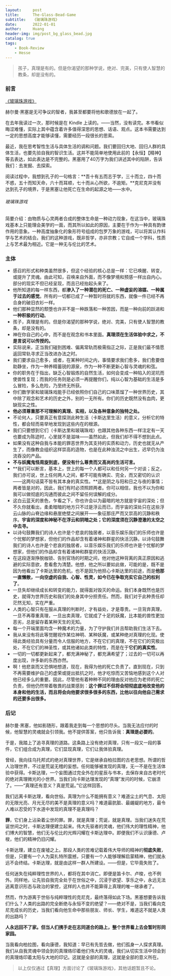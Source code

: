 ```yaml
---
layout:     post
title:      The-Glass-Bead-Game
subtitle:   《玻璃珠游戏》
date:       2022-01-01
author:     Huang
header-img: img/post_bg_glass_bead.jpg
catalog: true
tags:
    - Book-Review
    - Hesse
---
```


> 孩子，真理是有的。但是你渴望的那种学说，绝对、完美，只有使人智慧的教条，却是没有的。

### 前言

[《玻璃珠游戏》](https://book.douban.com/subject/19967342/)

赫尔曼·黑塞是无可争议的智者，我甚至都要将他和歌德放在一起了。

在去年我读过一次，那时候是在 Kindle 上读的。——当然，没有读完。本书看似晦涩难懂，实际上其中蕴含着许多值得深思的思想、话语、观点。这本书需要达到一定的思想高度才能够读懂，需要经历一段很长的思索。

最近，我在思考智性生活与具体生活的调和问题。我们要回归大地、回归人群的具体生活，也要先验自我的智识生活。这并不能简单地使用此前的【永恒】【精神】等去表达，如此表达是不完整的。黑塞用了40万字为我们讲述其中的陷阱，告诉我们：去发掘、去探索。

阅读过程中，我想到孔子的一句格言：**吾十有五而志于学，三十而立，四十而不惑，五十而知天命，六十而耳顺，七十而从心所欲，不逾矩。**克尼克并没有达到孔子的境界，于是黑塞让他死亡在生命的起源之地——水中。

###### 玻璃珠游戏

简要介绍：由物质与心灵两者合成的整体生命是一种动力现象，在这当中，玻璃珠戏基本上只能理会美学的一面，而其所以如此的原因，主要在于作为一种具有韵律作用的意象。一种高度抽象化的象形符号组成的包罗万象的游戏，可以将其认作科学与艺术的结合。我们的这种游戏，既非哲学，亦非宗教；它自成一个学科，性质上与艺术最为相近。它是一种无与伦比的艺术。

### 主体

* 感召的形式和种类虽然很多，但这个经验的核心总是一样：它已唤醒、转变，或提升了灵魂。由此可知，召唤来自外面，而不像梦境和预感一样出自内心。部分的现实不但已经呈现，而且已经抬起头来了。
* 他所知道的每一样东西，都**渗入了一种潜在的死亡、一种虚妄的溶媒、一种属于过去的感觉**。所有的一切都已成了一种暂时将就的东西，就像一件已经不再合身的破旧衣衫一样。
* 他们那种显然的颓堕也许并不是一种跌落和一种苦因，而是一种向前的跃进和**一种积极的行动**。
* 孩子，真理是有的。但是你渴望的那种学说，绝对、完美，只有使人智慧的教条，却是没有的。
* 神在你自己的心中，而不是在观念和书本里面。**真理须在生活体验中求之，不是言说可以传授的。**
* 实际说来，正当我们碰到困难、偏离常轨而极需指正之际，正是我们最不情愿返回常轨寻求正当改进办法之时。
* 我们要求自己愈多，或者，在某种时间之内，事情要求我们愈多，我们愈要借助静坐，作为一种养精蓄锐的源泉，作为一种不断更新心智与灵魂的和弦。
* 你的职务在于指出，缺乏心智锻炼的自然生活，如何会变成一种陷入的泥坑而使兽性复现；而我的任务则是必须一再提醒你们，纯以心智为基础的生活是多么冒险，多么危险，乃至终无所获。
* 你们数学家和玻璃珠戏能手已经依照你们自己的口味蒸馏了一种世界历史，其中除了观念和艺术的历史之外，别的一无所有。你们的历史既然没有血肉，更缺现实之性。
* **他必须尊重那不可理解的真理、实相，以及各种意象的独特之处。**
* 不论何人，只要真正有意探测此种生活（卡斯达里生活）的意义，分析它的特性，都会轻而易举地发现到这些内在的根源。
* 我们只要想到它们（卡斯达里和玻璃珠戏）也跟其他各种东西一样注定有一天也要成为陈迹时，心里就不是滋味——虽然如此，但我们却不得不想到此点。
* 如果没有这种自我与本能的罪恶世界为其支持的实质和动力，历史也就无从产生了，而像教会组织这样崇高的造物，也是在此种浊流之中出生，迟早仍为浊流吞没的产品。
* **不与妖魔鬼怪周旋到底，便没有什么尊贵而又高尚的生活可言。**
* **我们可以断言，基本上，世上的每一个人都可以和任何另一个对谈；反之，我们亦可说，世上任何两人之间，都不可能有确实、完全，而又密切的认识——这两句话莫不皆有其本身的真实性。**这是阴之与阳和日之与夜的事情；两者皆是对的，因此，我们有时必须照顾两者。你可以相信，我也不以为你和我可以做彻底的沟通而彼此之间不留任何误解的成分。
* 这白云蓝天的景色，乍看之下，你也许会以为最暗的地方就是宇宙的深处；但不久你就看出，柔柔暗暗的地方只不过是浮云而已，而宇宙的深处只在这些浮云山脉的山脊边缘和悬崖绝壁之间展开——象征那庄严而又崇高的沉静和秩序。**宇宙的深度和神秘不在浮云和阴暗之处；它的深度须在沉静澄澈的太空之中去寻。**
* 以诗句鼓舞我们的诗人也许是个悲哀的独居者，以音乐娱乐我们的乐师也许是个忧郁的梦想家，但他们的作品却含有着诸神和群星的快活沉静。以诗句鼓舞我们的诗人也许是个悲哀的独居者，以音乐娱乐我们的乐师也许是个忧郁的梦想家，但他们的作品却含有着诸神和群星的快活沉静。
* 在这段逐渐挣脱枷锁、告别官场的时期之间，他对他这种背离的真正原因和逃避的实际意欲，愈看愈为清楚。他想，他之所以要如此做，可能的是，既不是因为他看出了卡斯达里的危机，也不是因为他担心卡斯达里的前途，而是**他那一直懒散，一向空虚的自我、心智、性灵，如今已在争取充实它自己的权利了**。
* 一旦失却继续成长和转变的能力，就得面对毁灭的命运。我们本身既然也是历史，就得为世界历史和我们的处身其中分担责任。然而，我们对于此种责任却茫然无知，实在严重。
* 人类的心智只有在服从真理的判断时，才有益处，才是尊贵。一旦背弃真理，一旦不再尊重真理，一旦出卖真理，它就成了十足的妖魔，比本能的兽性更加恶劣，总是留存着某种天生的无知。
* 每一个开端里面均含一种魔术的力量，为了守护我们并且帮助我们生活下去。
* 我从来没有将此等觉醒视作某位神明、某种妖魔，或某种绝对真理的化现。使得此类经验具有分量而令人信服的地方，不在它们的真理，不在它们的究极出处，不在它们的神圣性，或其他诸如此类的特性，而是在于**它们的真实性**。
* 一切的一切都更新起来了，都充满神秘了，都充满希望了；过去的一切可以再度出现，许多新的东西亦然。
* 啊！他悲哀而又恐惧地想道，现在，我得为他的死亡负责了。直到现在，只到不再需要维护自己的虚荣或提出抵抗之时，他才吃惊而又苦恼地感到这个人对他已经多么的重要。因此，尽管他有着种种不同的理由反对他应为老师的死亡负责，但他仍然带着敬畏的战栗感到：**这个罪过不但将会彻彻底底地改变他的本身和他的生活，而且将会向他要求很多很多的东西，比他以往向他自己需求的还要多出很多。**

### 后记

赫尔曼·黑塞，他如影随形，跟着我走到每一个思想的尽头。当我无法应付的时候，他智慧的灵魂就会引领我。他不提供答案，他只告诉我：**真理是必要的**。

于是，我踏上了追寻真理的道路。这条路上没有绝对真理，只有一段又一段的事件，它们组合成为真理，它们显现真理，它们让我体验真理。

曾经，我向往乌托邦式的绝对真理世界，它是继承自柏拉图的古老思想。所谓的哲人治理世界，不过是荒诞无稽的妄想。任何能够被发现的真理，无一不是在生活体验中获得。卡斯达理，一个妄图通过完全外在的星辰与书本，去保存来自古老时代的绝对真理微光的小世界。当我们向卡斯达理发现的“真理”发问的时候，它崩溃了。——“真理还有意义？真是荒诞。”它这样回答。

我们远离卡斯达理，看向世俗。真理为什么不能拥有意义？难道尘土的气息、太阳的无限光亮、月光无尽的美不是真理的意义吗？难道最肮脏、最龌龊的地方，最令人难以忍受的下水道中发现的真理不是真理吗？

**罪**，它们身上沾染着尘世的罪。罪，就是真理；荒诞，就是真理。当我们迷失在荒诞世间之时，卡斯达理便建立起来。伟大先驱者的灵魂，他们伟大的理性精神，他们博大的智慧，他们无与伦比的光辉闪耀在卡斯达理中。即便我们不认识康德、卢梭，他们的精神仍旧闪耀。

卡斯达理，建立在废墟之上。那段人类的苦难记载着伟大导师的精神的**彻底失败**，但是，只要有一个人为莫扎特所震撼，只要有一个人能够理解启蒙精神，他们就永远不会终结。卡斯达理，就是由这样一群人所建设。——但是，它毕竟失败了。

任何迷失在纯粹理性世界的人，都将在其中消亡。即便是笛卡尔、卢梭，也不例外。同样地，让先验自我完全处于在世俗之中，沉浸于欲望、享乐之中，永远无法逃离意识形态与政治的掌控，这样的人也并不能算得上真理的唯一继承者了。

然而，作为游离于世俗与纯粹理性的克尼克，最终落得如此下场。黑塞想要告诉我们什么？人类的出路的完全断绝与永恒不变的绝望？——绝对不是，当我们看向克尼克成长的历史，当我们看向他生命中那些朋友、师长、学生，难道这不就是人类的出路吗？

**人永远回不了家。但当人们携手走在志同道合的路上，整个世界看上去会暂时形同家园。**

当我看向柏拉图，看向康德，我知道：早已有先哲去做，他们孤身一人探求真理。我们从自我灵魂中领会到的真理烙印着他们伟大的灵魂，我们从切实生活中领会到的真理烙印着太阳与大地的印记。这就是全部的真理，这就是全部的意义所在。

> 以上仅仅通过【真理】方面讨论了《玻璃珠游戏》，其他话题暂且不论。
